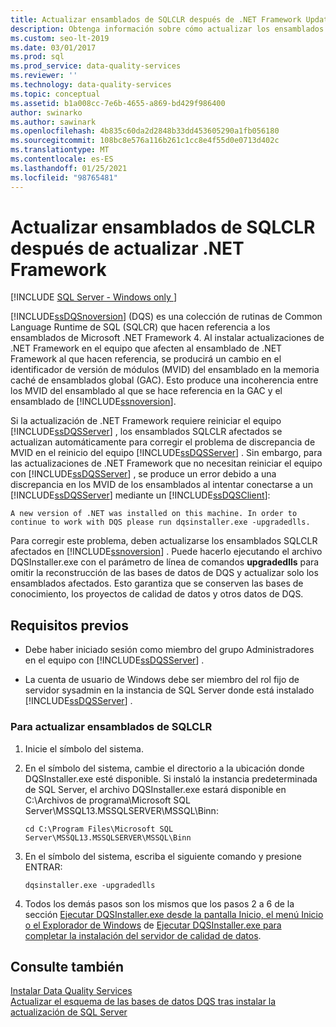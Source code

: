 ```yaml
---
title: Actualizar ensamblados de SQLCLR después de .NET Framework Update
description: Obtenga información sobre cómo actualizar los ensamblados de SQLCLR usados por SQL Server Data Quality Services (DQS) después de actualizar .NET Framework.
ms.custom: seo-lt-2019
ms.date: 03/01/2017
ms.prod: sql
ms.prod_service: data-quality-services
ms.reviewer: ''
ms.technology: data-quality-services
ms.topic: conceptual
ms.assetid: b1a008cc-7e6b-4655-a869-bd429f986400
author: swinarko
ms.author: sawinark
ms.openlocfilehash: 4b835c60da2d2848b33dd453605290a1fb056180
ms.sourcegitcommit: 108bc8e576a116b261c1cc8e4f55d0e0713d402c
ms.translationtype: MT
ms.contentlocale: es-ES
ms.lasthandoff: 01/25/2021
ms.locfileid: "98765481"
---
```

# <a name="upgrade-sqlclr-assemblies-after-net-framework-update"></a>Actualizar ensamblados de SQLCLR después de actualizar .NET Framework

[!INCLUDE [SQL Server - Windows only ](../../includes/applies-to-version/sql-windows-only.md)]

  [!INCLUDE[ssDQSnoversion](../../includes/ssdqsnoversion-md.md)] (DQS) es una colección de rutinas de Common Language Runtime de SQL (SQLCR) que hacen referencia a los ensamblados de Microsoft .NET Framework 4. Al instalar actualizaciones de .NET Framework en el equipo que afecten al ensamblado de .NET Framework al que hacen referencia, se producirá un cambio en el identificador de versión de módulos (MVID) del ensamblado en la memoria caché de ensamblados global (GAC). Esto produce una incoherencia entre los MVID del ensamblado al que se hace referencia en la GAC y el ensamblado de [!INCLUDE[ssnoversion](../../includes/ssnoversion-md.md)].  
  
 Si la actualización de .NET Framework requiere reiniciar el equipo [!INCLUDE[ssDQSServer](../../includes/ssdqsserver-md.md)] , los ensamblados SQLCLR afectados se actualizan automáticamente para corregir el problema de discrepancia de MVID en el reinicio del equipo [!INCLUDE[ssDQSServer](../../includes/ssdqsserver-md.md)] . Sin embargo, para las actualizaciones de .NET Framework que no necesitan reiniciar el equipo con [!INCLUDE[ssDQSServer](../../includes/ssdqsserver-md.md)] , se produce un error debido a una discrepancia en los MVID de los ensamblados al intentar conectarse a un [!INCLUDE[ssDQSServer](../../includes/ssdqsserver-md.md)] mediante un [!INCLUDE[ssDQSClient](../../includes/ssdqsclient-md.md)]:  
  
```  
A new version of .NET was installed on this machine. In order to continue to work with DQS please run dqsinstaller.exe -upgradedlls.  
```  
  
 Para corregir este problema, deben actualizarse los ensamblados SQLCLR afectados en [!INCLUDE[ssnoversion](../../includes/ssnoversion-md.md)] . Puede hacerlo ejecutando el archivo DQSInstaller.exe con el parámetro de línea de comandos **upgradedlls** para omitir la reconstrucción de las bases de datos de DQS y actualizar solo los ensamblados afectados. Esto garantiza que se conserven las bases de conocimiento, los proyectos de calidad de datos y otros datos de DQS.  
  
## <a name="prerequisites"></a>Requisitos previos  
  
-   Debe haber iniciado sesión como miembro del grupo Administradores en el equipo con [!INCLUDE[ssDQSServer](../../includes/ssdqsserver-md.md)] .  
  
-   La cuenta de usuario de Windows debe ser miembro del rol fijo de servidor sysadmin en la instancia de SQL Server donde está instalado [!INCLUDE[ssDQSServer](../../includes/ssdqsserver-md.md)] .  
  
### <a name="to-upgrade-sqlclr-assemblies"></a>Para actualizar ensamblados de SQLCLR  
  
1.  Inicie el símbolo del sistema.  
  
2.  En el símbolo del sistema, cambie el directorio a la ubicación donde DQSInstaller.exe esté disponible. Si instaló la instancia predeterminada de SQL Server, el archivo DQSInstaller.exe estará disponible en C:\Archivos de programa\Microsoft SQL Server\MSSQL13.MSSQLSERVER\MSSQL\Binn:  
  
    ```  
    cd C:\Program Files\Microsoft SQL Server\MSSQL13.MSSQLSERVER\MSSQL\Binn  
    ```  
  
3.  En el símbolo del sistema, escriba el siguiente comando y presione ENTRAR:  
  
    ```  
    dqsinstaller.exe -upgradedlls  
    ```  
  
4.  Todos los demás pasos son los mismos que los pasos 2 a 6 de la sección [Ejecutar DQSInstaller.exe desde la pantalla Inicio, el menú Inicio o el Explorador de Windows](../../data-quality-services/install-windows/run-dqsinstaller-exe-to-complete-data-quality-server-installation.md#WindowsExplorer) de [Ejecutar DQSInstaller.exe para completar la instalación del servidor de calidad de datos](../../data-quality-services/install-windows/run-dqsinstaller-exe-to-complete-data-quality-server-installation.md).  
  
## <a name="see-also"></a>Consulte también  
 [Instalar Data Quality Services](../../data-quality-services/install-windows/install-data-quality-services.md)   
 [Actualizar el esquema de las bases de datos DQS tras instalar la actualización de SQL Server](../../data-quality-services/install-windows/upgrade-dqs-databases-schema-after-installing-sql-server-update.md)  
  
  
